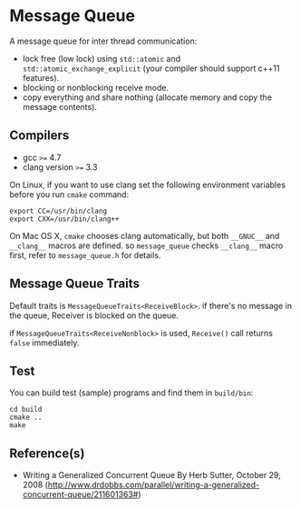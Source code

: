 # Message Queue

A message queue for inter thread communication:

* lock free (low lock) using `std::atomic` and `std::atomic_exchange_explicit`
(your compiler should support c++11 features).
* blocking or nonblocking receive mode.
* copy everything and share nothing
(allocate memory and copy the message contents).

## Compilers

* gcc `>=` 4.7
* clang version `>=` 3.3

On Linux, if you want to use clang set the following environment variables
before you run `cmake` command:

    export CC=/usr/bin/clang
    export CXX=/usr/bin/clang++

On Mac OS X, `cmake` chooses clang automatically, but both `__GNUC__` and
`__clang__` macros are defined. so `message_queue` checks `__clang__` macro
first, refer to `message_queue.h` for details.


## Message Queue Traits

Default traits is `MessageQueueTraits<ReceiveBlock>`.
if there's no message in the queue, Receiver is blocked on the queue.

if `MessageQueueTraits<ReceiveNonblock>` is used, `Receive()` call returns
`false` immediately.

## Test

You can build test (sample) programs and find them in `build/bin`:

    cd build
    cmake ..
    make

## Reference(s)

* Writing a Generalized Concurrent Queue
By Herb Sutter, October 29, 2008
(http://www.drdobbs.com/parallel/writing-a-generalized-concurrent-queue/211601363#)
